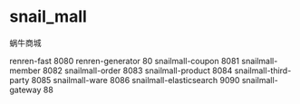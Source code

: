 # snail_mall
蜗牛商城

renren-fast  8080
renren-generator  80
snailmall-coupon  8081
snailmall-member  8082
snailmall-order   8083
snailmall-product 8084
snailmall-third-party  8085
snailmall-ware    8086
snailmall-elasticsearch 9090
snailmall-gateway  88